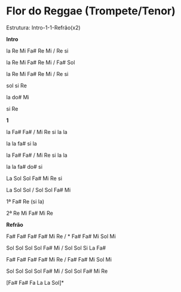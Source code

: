 # **Flor do Reggae (Trompete/Tenor)**

Estrutura: Intro-1-1-Refrão(x2)

**Intro**

la Re Mi Fa# Re Mi / Re si

la Re Mi Fa# Re Mi / Fa# Sol

la Re Mi Fa# Re Mi / Re si

sol si Re

la do# Mi

si Re

**1**

la Fa# Fa# / Mi Re si la la

la la fa# si la

la Fa# Fa# / Mi Re si la la

la la fa# do# si

La Sol Sol Fa# Mi Re si

La Sol Sol / Sol Sol Fa# Mi

1ª Fa# Re (si la)

2ª Re Mi Fa# Mi Re

**Refrão**

Fa# Fa# Fa# Fa# Mi Re / \* Fa# Fa# Mi Sol Mi

Sol Sol Sol Sol Fa# Mi / Sol Sol Si La Fa#

Fa# Fa# Fa# Fa# Mi Re / Fa# Fa# Mi Sol Mi

Sol Sol Sol Sol Fa# Mi / Sol Sol Fa# Mi Re

\[Fa# Fa# Fa La La Sol\]\*
